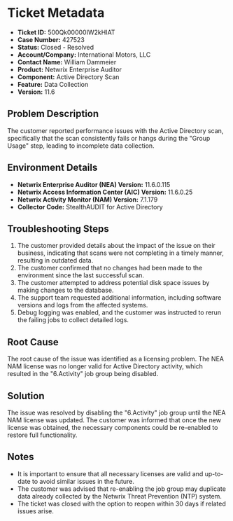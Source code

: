 # Ticket Metadata
- **Ticket ID:** 500Qk00000IW2kHIAT
- **Case Number:** 427523
- **Status:** Closed - Resolved
- **Account/Company:** International Motors, LLC
- **Contact Name:** William Dammeier
- **Product:** Netwrix Enterprise Auditor
- **Component:** Active Directory Scan
- **Feature:** Data Collection
- **Version:** 11.6

## Problem Description
The customer reported performance issues with the Active Directory scan, specifically that the scan consistently fails or hangs during the "Group Usage" step, leading to incomplete data collection.

## Environment Details
- **Netwrix Enterprise Auditor (NEA) Version:** 11.6.0.115
- **Netwrix Access Information Center (AIC) Version:** 11.6.0.25
- **Netwrix Activity Monitor (NAM) Version:** 7.1.179
- **Collector Code:** StealthAUDIT for Active Directory

## Troubleshooting Steps
1. The customer provided details about the impact of the issue on their business, indicating that scans were not completing in a timely manner, resulting in outdated data.
2. The customer confirmed that no changes had been made to the environment since the last successful scan.
3. The customer attempted to address potential disk space issues by making changes to the database.
4. The support team requested additional information, including software versions and logs from the affected systems.
5. Debug logging was enabled, and the customer was instructed to rerun the failing jobs to collect detailed logs.

## Root Cause
The root cause of the issue was identified as a licensing problem. The NEA NAM license was no longer valid for Active Directory activity, which resulted in the "6.Activity" job group being disabled.

## Solution
The issue was resolved by disabling the "6.Activity" job group until the NEA NAM license was updated. The customer was informed that once the new license was obtained, the necessary components could be re-enabled to restore full functionality.

## Notes
- It is important to ensure that all necessary licenses are valid and up-to-date to avoid similar issues in the future.
- The customer was advised that re-enabling the job group may duplicate data already collected by the Netwrix Threat Prevention (NTP) system.
- The ticket was closed with the option to reopen within 30 days if related issues arise.